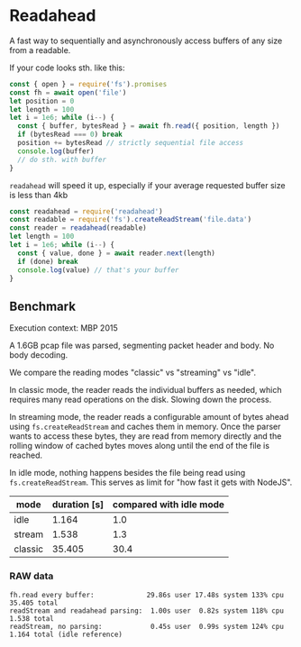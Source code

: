 # Readahead
A fast way to sequentially and asynchronously access
buffers of any size from a readable.

If your code looks sth. like this:

```js
const { open } = require('fs').promises
const fh = await open('file')
let position = 0
let length = 100
let i = 1e6; while (i--) {
  const { buffer, bytesRead } = await fh.read({ position, length })
  if (bytesRead === 0) break
  position += bytesRead // strictly sequential file access
  console.log(buffer)
  // do sth. with buffer
}
```

`readahead` will speed it up, especially if your average requested buffer size
is less than 4kb

```js
const readahead = require('readahead')
const readable = require('fs').createReadStream('file.data')
const reader = readahead(readable)
let length = 100
let i = 1e6; while (i--) {
  const { value, done } = await reader.next(length)
  if (done) break
  console.log(value) // that's your buffer
}
```


## Benchmark

Execution context: MBP 2015

A 1.6GB pcap file was parsed, segmenting packet header and body. No body decoding.

We compare the reading modes "classic" vs "streaming" vs "idle".

In classic mode, the reader reads the individual buffers as needed, which requires
many read operations on the disk. Slowing down the process.

In streaming mode, the reader reads a configurable amount of bytes ahead using
`fs.createReadStream` and caches them in memory. Once the parser wants to access
these bytes, they are read from memory directly and the rolling window of cached
bytes moves along  until the end of the file is reached.

In idle mode, nothing happens besides the file being read using `fs.createReadStream`.
This serves as limit for "how fast it gets with NodeJS".

|   mode  | duration [s] | compared with idle mode
|---------|--------------|---
|   idle  |    1.164     |  1.0
|  stream |    1.538     |  1.3
| classic |   35.405     | 30.4


### RAW data

```
fh.read every buffer:             29.86s user 17.48s system 133% cpu 35.405 total
readStream and readahead parsing:  1.00s user  0.82s system 118% cpu  1.538 total
readStream, no parsing:            0.45s user  0.99s system 124% cpu  1.164 total (idle reference)
```